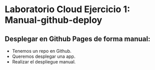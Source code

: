 # Laboratorio Cloud Ejercicio 1: Manual-github-deploy

## Desplegar en Github Pages de forma manual:

- Tenemos un repo en Github.
- Queremos desplegar una app.
- Realizar el despliegue manual.
